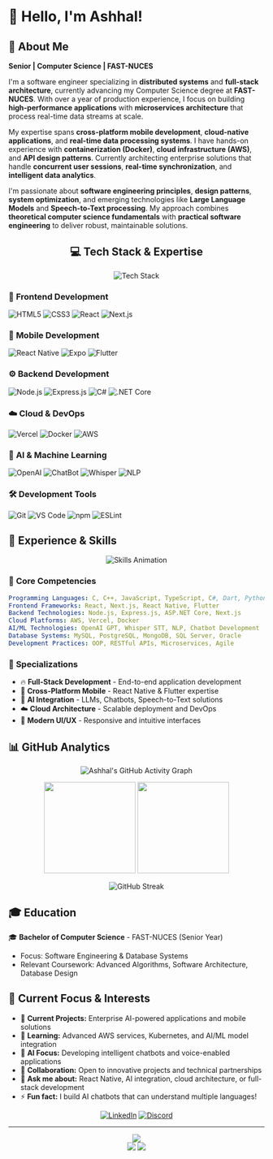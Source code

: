 # 👋 Hello, I'm Ashhal!

## 🚀 About Me

**Senior | Computer Science | FAST-NUCES**

I'm a software engineer specializing in **distributed systems** and **full-stack architecture**, currently advancing my Computer Science degree at **FAST-NUCES**. With over a year of production experience, I focus on building **high-performance applications** with **microservices architecture** that process real-time data streams at scale.

My expertise spans **cross-platform mobile development**, **cloud-native applications**, and **real-time data processing systems**. I have hands-on experience with **containerization (Docker)**, **cloud infrastructure (AWS)**, and **API design patterns**. Currently architecting enterprise solutions that handle **concurrent user sessions**, **real-time synchronization**, and **intelligent data analytics**.

I'm passionate about **software engineering principles**, **design patterns**, **system optimization**, and emerging technologies like **Large Language Models** and **Speech-to-Text processing**. My approach combines **theoretical computer science fundamentals** with **practical software engineering** to deliver robust, maintainable solutions.


<div align="center">

## 💻 Tech Stack & Expertise

![Tech Stack](https://readme-typing-svg.herokuapp.com?font=Fira+Code&size=22&duration=4000&pause=1000&color=FF6B6B&center=true&vCenter=true&width=1000&lines=Frontend+%7C+Backend+%7C+Mobile+%7C+AI+%7C+Cloud+%7C+DevOps)

</div>

### 🎨 **Frontend Development**
<div align="left">

![HTML5](https://img.shields.io/badge/HTML5-E34F26?style=for-the-badge&logo=html5&logoColor=white)
![CSS3](https://img.shields.io/badge/CSS3-1572B6?style=for-the-badge&logo=css3&logoColor=white)
![React](https://img.shields.io/badge/React-20232A?style=for-the-badge&logo=react&logoColor=61DAFB)
![Next.js](https://img.shields.io/badge/Next.js-000000?style=for-the-badge&logo=nextdotjs&logoColor=white)

</div>

### 📱 **Mobile Development**
<div align="left">

![React Native](https://img.shields.io/badge/React_Native-20232A?style=for-the-badge&logo=react&logoColor=61DAFB)
![Expo](https://img.shields.io/badge/Expo-1B1F23?style=for-the-badge&logo=expo&logoColor=white)
![Flutter](https://img.shields.io/badge/Flutter-02569B?style=for-the-badge&logo=flutter&logoColor=white)

</div>

### ⚙️ **Backend Development**
<div align="left">

![Node.js](https://img.shields.io/badge/Node.js-43853D?style=for-the-badge&logo=node.js&logoColor=white)
![Express.js](https://img.shields.io/badge/Express.js-404D59?style=for-the-badge&logo=express&logoColor=white)
![C#](https://img.shields.io/badge/C%23-239120?style=for-the-badge&logo=c-sharp&logoColor=white)
![.NET Core](https://img.shields.io/badge/.NET_Core-5C2D91?style=for-the-badge&logo=.net&logoColor=white)

</div>

### ☁️ **Cloud & DevOps**
<div align="left">

![Vercel](https://img.shields.io/badge/Vercel-000000?style=for-the-badge&logo=vercel&logoColor=white)
![Docker](https://img.shields.io/badge/Docker-2496ED?style=for-the-badge&logo=docker&logoColor=white)
![AWS](https://img.shields.io/badge/AWS-232F3E?style=for-the-badge&logo=amazon-aws&logoColor=white)

</div>

### 🤖 **AI & Machine Learning**
<div align="left">

![OpenAI](https://img.shields.io/badge/OpenAI-412991?style=for-the-badge&logo=openai&logoColor=white)
![ChatBot](https://img.shields.io/badge/Chatbots-FF6B6B?style=for-the-badge&logo=robot&logoColor=white)
![Whisper](https://img.shields.io/badge/Whisper_STT-00D4FF?style=for-the-badge&logo=sound&logoColor=white)
![NLP](https://img.shields.io/badge/NLP-4CAF50?style=for-the-badge&logo=brain&logoColor=white)

</div>

### 🛠️ **Development Tools**
<div align="left">

![Git](https://img.shields.io/badge/Git-F05032?style=for-the-badge&logo=git&logoColor=white)
![VS Code](https://img.shields.io/badge/Visual_Studio_Code-0078D4?style=for-the-badge&logo=visual%20studio%20code&logoColor=white)
![npm](https://img.shields.io/badge/npm-CB3837?style=for-the-badge&logo=npm&logoColor=white)
![ESLint](https://img.shields.io/badge/ESLint-4B32C3?style=for-the-badge&logo=eslint&logoColor=white)

</div>

## 🚀 Experience & Skills

<div align="center">

![Skills Animation](https://skillicons.dev/icons?i=html,css,react,nextjs,nodejs,express,cs,dotnet,flutter,docker,aws,vercel&theme=dark&perline=6)

</div>

### 🎯 **Core Competencies**
<div align="left">

```yaml
Programming Languages: C, C++, JavaScript, TypeScript, C#, Dart, Python
Frontend Frameworks: React, Next.js, React Native, Flutter
Backend Technologies: Node.js, Express.js, ASP.NET Core, Next.js
Cloud Platforms: AWS, Vercel, Docker
AI/ML Technologies: OpenAI GPT, Whisper STT, NLP, Chatbot Development
Database Systems: MySQL, PostgreSQL, MongoDB, SQL Server, Oracle
Development Practices: OOP, RESTful APIs, Microservices, Agile
```

</div>

### 🌟 **Specializations**
- 🔥 **Full-Stack Development** - End-to-end application development
- 📱 **Cross-Platform Mobile** - React Native & Flutter expertise
- 🤖 **AI Integration** - LLMs, Chatbots, Speech-to-Text solutions
- ☁️ **Cloud Architecture** - Scalable deployment and DevOps
- 🎨 **Modern UI/UX** - Responsive and intuitive interfaces

## 📊 GitHub Analytics

<div align="center">

![Ashhal's GitHub Activity Graph](https://github-readme-activity-graph.vercel.app/graph?username=ashhalll&theme=tokyo-night&hide_border=true&area=true)

<div align="center">
  <img height="180em" src="https://github-readme-stats.vercel.app/api?username=ashhalll&show_icons=true&theme=tokyonight&hide_border=true&count_private=true"/>
  <img height="180em" src="https://github-readme-stats.vercel.app/api/top-langs/?username=ashhalll&layout=compact&theme=tokyonight&hide_border=true"/>
</div>

![GitHub Streak](https://github-readme-streak-stats.herokuapp.com/?user=ashhalll&theme=tokyonight&hide_border=true)

</div>

## 🎓 Education

🎓 **Bachelor of Computer Science** - FAST-NUCES (Senior Year)
- Focus: Software Engineering & Database Systems
- Relevant Coursework: Advanced Algorithms, Software Architecture, Database Design

## 🎯 Current Focus & Interests

- 🔭 **Current Projects:** Enterprise AI-powered applications and mobile solutions
- 🌱 **Learning:** Advanced AWS services, Kubernetes, and AI/ML model integration
- 🤖 **AI Focus:** Developing intelligent chatbots and voice-enabled applications
- 👯 **Collaboration:** Open to innovative projects and technical partnerships
- 💬 **Ask me about:** React Native, AI integration, cloud architecture, or full-stack development
- ⚡ **Fun fact:** I build AI chatbots that can understand multiple languages!

<div align="center">

[![LinkedIn](https://img.shields.io/badge/LinkedIn-0077B5?style=for-the-badge&logo=linkedin&logoColor=white)](https://www.linkedin.com/in/syed-ashhal)
[![Discord](https://img.shields.io/badge/Discord-7289DA?style=for-the-badge&logo=discord&logoColor=white)](https://discord.com/users/_ashhaall)

---

<img src="https://capsule-render.vercel.app/api?type=waving&color=gradient&height=100&section=footer&animation=twinkling"/>

<div align="center">
  <img src="https://forthebadge.com/images/badges/built-with-love.svg"/>
  <img src="https://forthebadge.com/images/badges/powered-by-coffee.svg"/>
</div>

</div>
